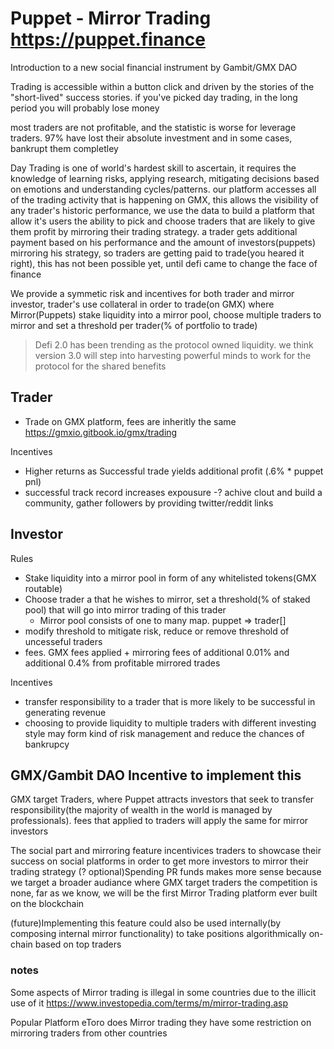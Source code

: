 
# Puppet - Mirror Trading https://puppet.finance

Introduction to a new social financial instrument by Gambit/GMX DAO

Trading is accessible within a button click and driven by the stories of the "short-lived" success stories. if you've picked day trading, in the long period you will probably lose money

most traders are not profitable, and the statistic is worse for leverage traders. 97% have lost their absolute investment and in some cases, bankrupt them completley

Day Trading is one of world's hardest skill to ascertain, it requires the knowledge of learning risks, applying research, mitigating decisions based on emotions and understanding cycles/patterns. our platform accesses all of the trading activity that is happening on GMX, this allows the visibility of any trader's historic performance, we use the data to build a platform that allow it's users the ability to pick and choose traders that are likely to give them profit by mirroring their trading strategy.
a trader gets additional payment based on his performance and the amount of investors(puppets) mirroring his strategy, so traders are getting paid to trade(you heared it right), this has not been possible yet, until defi came to change the face of finance

We provide a symmetic risk and incentives for both trader and mirror investor, trader's use collateral in order to trade(on GMX) where Mirror(Puppets) stake liquidity into a mirror pool, choose multiple traders to mirror and set a threshold per trader(% of portfolio to trade)

> Defi 2.0 has been trending as the protocol owned liquidity. we think version 3.0 will step into harvesting powerful minds to work for the protocol for the shared benefits

## Trader

- Trade on GMX platform, fees are inheritly the same https://gmxio.gitbook.io/gmx/trading

Incentives

- Higher returns as Successful trade yields additional profit (.6% * puppet pnl)
- successful track record increases expousure
-? achive clout and build a community, gather followers by providing twitter/reddit links

## Investor

Rules

- Stake liquidity into a mirror pool in form of any whitelisted tokens(GMX routable)
- Choose trader a that he wishes to mirror, set a threshold(% of staked pool) that will go into mirror trading of this trader
  - Mirror pool consists of one to many map. puppet => trader[]
- modify threshold to mitigate risk, reduce or remove threshold of uncesseful traders
- fees. GMX fees applied + mirroring fees of additional 0.01% and additional 0.4% from profitable mirrored trades

Incentives

- transfer responsibility to a trader that is more likely to be successful in generating revenue
- choosing to provide liquidity to multiple traders with different investing style may form kind of risk management and reduce the chances of bankrupcy

## GMX/Gambit DAO Incentive to implement this

GMX target Traders, where Puppet attracts investors that seek to transfer responsibility(the majority of wealth in the world is managed by professionals). fees that applied to traders will apply the same for mirror investors

The social part and mirroring feature incentivices traders to showcase their success on social platforms in order to get more investors to mirror their trading strategy
(? optional)Spending PR funds makes more sense because we target a broader audiance where GMX target traders
the competition is none, far as we know, we will be the first Mirror Trading platform ever built on the blockchain

(future)Implementing this feature could also be used internally(by composing internal mirror functionality) to take positions algorithmically on-chain based on top traders

### notes

Some aspects of Mirror trading is illegal in some countries due to the illicit use of it
<https://www.investopedia.com/terms/m/mirror-trading.asp>

Popular Platform eToro does Mirror trading they have some restriction on mirroring traders from other countries

